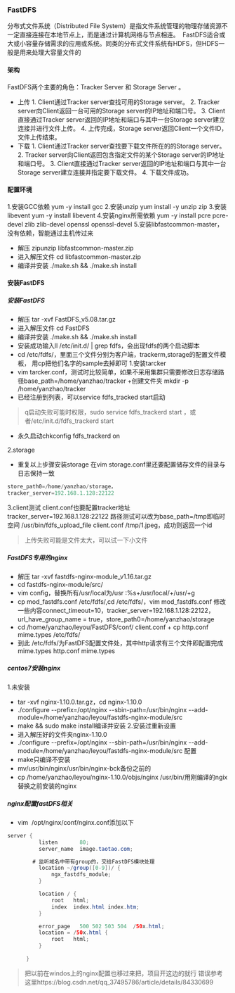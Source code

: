 ### FastDFS
分布式文件系统（Distributed File System）是指文件系统管理的物理存储资源不一定直接连接在本地节点上，而是通过计算机网络与节点相连。 
FastDFS适合或大或小容量存储需求的应用或系统。同类的分布式文件系统有HDFS，但HDFS一般是用来处理大容量文件的
#### 架构
FastDFS两个主要的角色：Tracker Server 和 Storage Server 。
+ 上传
1. Client通过Tracker server查找可用的Storage server。
2. Tracker server向Client返回一台可用的Storage server的IP地址和端口号。
3. Client直接通过Tracker server返回的IP地址和端口与其中一台Storage server建立连接并进行文件上传。
4. 上传完成，Storage server返回Client一个文件ID，文件上传结束。
+ 下载
1. Client通过Tracker server查找要下载文件所在的的Storage server。
2. Tracker server向Client返回包含指定文件的某个Storage server的IP地址和端口号。
3. Client直接通过Tracker server返回的IP地址和端口与其中一台Storage server建立连接并指定要下载文件。
4. 下载文件成功。
#### 配置环境
1.安装GCC依赖
yum -y install gcc
2.安装unzip
yum install -y unzip zip
3.安装libevent
yum -y install libevent
4.安装nginx所需依赖
yum -y install pcre pcre-devel zlib zlib-devel openssl openssl-devel
5.安装libfastcommon-master，没有依赖，智能通过主机传过来
+ 解压 zipunzip libfastcommon-master.zip
+ 进入解压文件 cd libfastcommon-master.zip
+ 编译并安装 ./make.sh && ./make.sh install
#### 安装FastDFS
##### 安装FastDFS
+ 解压 tar -xvf FastDFS_v5.08.tar.gz
+ 进入解压文件 cd FastDFS
+ 编译并安装 ./make.sh && ./make.sh install
+ 安装成功输入ll /etc/init.d/ | grep fdfs，会出现fdfs的两个启动脚本
+ cd /etc/fdfs/，里面三个文件分别为客户端，trackerm,storage的配置文件模板，
用cp把他们名字的sample去掉即可
1.安装tarcker
+ vim tarcker.conf，测试时比较简单，如果不采用集群只需要修改日志存储路径base_path=/home/yanzhao/tracker
+创建文件夹 mkdir -p /home/yanzhao/tracker
+ 已经注册到列表，可以service fdfs_tracked start启动
>q启动失败可能时权限，sudo service fdfs_trackerd start ，或者/etc/init.d/fdfs_trackerd start
+ 永久启动chkconfig fdfs_trackerd on

2.storage
+ 重复以上步骤安装storage
在vim storage.conf里还要配置储存文件的目录与日志保持一致
```java
store_path0=/home/yanzhao/storage，
tracker_server=192.168.1.128:22122
```
3.client测试
client.conf也要配置tracker地址tracker_server=192.168.1.128:22122
路径测试可以改为base_path=/tmp即临时空间
/usr/bin/fdfs_upload_file client.conf /tmp/1.jpeg，成功则返回一个id
>上传失败可能是文件太大，可以试一下小文件

##### FastDFS专用的nginx
+ 解压 tar -xvf fastdfs-nginx-module_v1.16.tar.gz
+ cd fastdfs-nginx-module/src/
+ vim config，替换所有/usr/local为/usr
:%s+/usr/local/+/usr/+g
+ cp mod_fastdfs.conf /etc/fdfs/,cd /etc/fdfs/，vim mod_fastdfs.conf
修改一些内容connect_timeout=10，tracker_server=192.168.1.128:22122，url_have_group_name = true，store_path0=/home/yanzhao/storage
+ cd /home/yanzhao/leyou/FastDFS/conf/
client.conf + cp http.conf mime.types /etc/fdfs/
+ 到此 /etc/fdfs/为FastDFS配置文件处，其中http请求有三个文件即配置完成
mime.types http.conf mime.types
##### centos7安装nginx
1.未安装
+ tar -xvf nginx-1.10.0.tar.gz，cd nginx-1.10.0
+ ./configure --prefix=/opt/nginx --sbin-path=/usr/bin/nginx --add-module=/home/yanzhao/leyou/fastdfs-nginx-module/src
+ make && sudo make install编译并安装
2.安装过重新设置
+ 进入解压好的文件夹nginx-1.10.0
+ ./configure --prefix=/opt/nginx --sbin-path=/usr/bin/nginx --add-module=/home/yanzhao/leyou/fastdfs-nginx-module/src 配置
+ make只编译不安装
+ mv/usr/bin/nginx/usr/bin/nginx-bck备份之前的
+ cp /home/yanzhao/leyou/nginx-1.10.0/objs/nginx /usr/bin/用刚编译的ngix替换之前安装的nginx
##### nginx配置fastDFS相关
+ vim  /opt/nginx/conf/nginx.conf添加以下
```java
server {
          listen       80;
          server_name  image.taotao.com;

      	# 监听域名中带有group的，交给FastDFS模块处理
          location ~/group([0-9])/ {
              ngx_fastdfs_module;
          }

          location / {
              root   html;
              index  index.html index.htm;
          }

          error_page   500 502 503 504  /50x.html;
          location = /50x.html {
              root   html;
          }
          
      }
```
> 把以前在windos上的nginx配置也移过来把，项目开这边的就行
错误参考这里https://blog.csdn.net/qq_37495786/article/details/84330699
